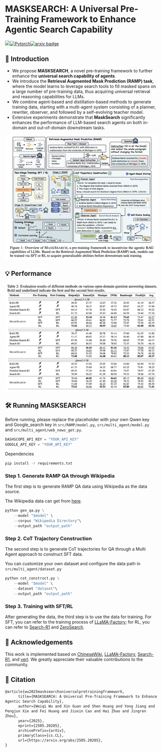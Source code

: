 # MASKSEARCH: A Universal Pre-Training Framework to Enhance Agentic Search Capability

![](https://img.shields.io/badge/version-1.0.0-blue)[![Pytorch](https://img.shields.io/badge/PyTorch-%23EE4C2C.svg?e&logo=PyTorch&logoColor=white)](https://pytorch.org/)[![arxiv badge](https://img.shields.io/badge/arxiv-2505.20285-red)](https://arxiv.org/abs/2505.20285)

## 🚀 Introduction

- We propose **MASKSEARCH**, a novel pre-training framework to further enhance the **universal search capability of agents**.
- We introduce the **Retrieval Augmented Mask Prediction (RAMP) task**, where the model learns to leverage search tools to fill masked spans on a large number of pre-training data, thus acquiring universal retrieval and reasoning capabilities for LLMs.
- We combine agent-based and distillation-based methods to generate training data, starting with a multi-agent system consisting of a planner, rewriter, observer, and followed by a self-evolving teacher model.
- Extensive experiments demonstrate that **MaskSearch** significantly enhances the performance of LLM-based search agents on both in-domain and out-of-domain downstream tasks.

![intro](img/fig-intro.png)


## 💡 Performance
![performance](img/tab-main.png)

## 🛠 Running MASKSEARCH

Before running, please replace the placeholder with your own Qwen key and Google_search key in `src/RAMP/model.py`, `src/multi_agent/model.py` and `src/multi_agent/web_news_get.py`.
```python
DASHSCOPE_API_KEY = "YOUR_API_KEY"
GOOGLE_API_KEY = "YOUR_API_KEY"
```

Dependencies

```bash
pip install -r requirements.txt
```

### Step 1. Generate RAMP QA through Wikipedia
The first step is to generate RAMP QA data using Wikipedia as the data source.

The Wikipedia data can get from [here](https://dumps.wikimedia.org/enwiki/).

```python
python gen_qa.py \
    --model "$model" \
    --corpus "Wikipedia Directory"\
    --output_path "output_path"
```

### Step 2. CoT Trajactory Construction
The second step is to generate CoT trajectories for QA through a Multi Agent approach to construct SFT data.

You can customize your own dataset and configure the data path in `src/multi_agent/dataset.py`
```python
python cot_construct.py \
    --model "$model" \
    --dataset "dataset"\
    --output_path "output_path"
```

### Step 3. Training with SFT/RL 
After generating the data, the third step is to use the data for training. For SFT, you can refer to the training process of [LLaMA-Factory](https://github.com/hiyouga/LLaMA-Factory); for RL, you can refer to [Search-R1](https://github.com/PeterGriffinJin/Search-R1) and [ZeroSearch](https://github.com/Alibaba-NLP/ZeroSearch).


## 🙏 Acknowledgements
This work is implemented based on [ChineseWiki](https://github.com/mattzheng/ChineseWiki), [LLaMA-Factory](https://github.com/hiyouga/LLaMA-Factory), [Search-R1](https://github.com/PeterGriffinJin/Search-R1), and [verl](https://github.com/volcengine/verl). We greatly appreciate their valuable contributions to the community.

## 📝 Citation

```bigquery
@article{wu2025masksearchuniversalpretrainingframework,
      title={MASKSEARCH: A Universal Pre-Training Framework to Enhance Agentic Search Capability}, 
      author={Weiqi Wu and Xin Guan and Shen Huang and Yong Jiang and Pengjun Xie and Fei Huang and Jiuxin Cao and Hai Zhao and Jingren Zhou},
      year={2025},
      eprint={2505.20285},
      archivePrefix={arXiv},
      primaryClass={cs.CL},
      url={https://arxiv.org/abs/2505.20285}, 
}
```